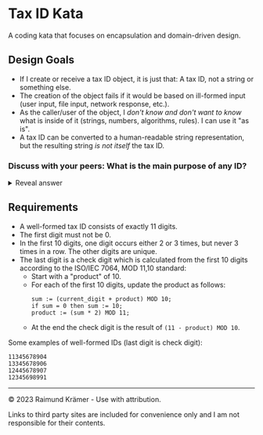 # Tax ID Kata

A coding kata that focuses on encapsulation and domain-driven design.

## Design Goals

- If I create or receive a tax ID object, it is just that: A tax ID, not a string or something else.
- The creation of the object fails if it would be based on ill-formed input (user input, file input, network response, etc.).
- As the caller/user of the object, I *don't know and don't want to know* what is inside of it (strings, numbers, algorithms, rules). I can use it "as is".
- A tax ID can be converted to a human-readable string representation, but the resulting string *is not itself* the tax ID.

### Discuss with your peers: What is the main purpose of any ID?
<details>
<summary>Reveal answer</summary>

An ID's main (and often only) purpose is to provide a way to check two **entities** for **identity** (from Latin: "this entity"/"this being"). Often an ID object's only method is `equals()`, thus fulfilling its only purpose. An identity is **inherently immutable**.

An entity's identity is a domain concept, and often separate from the **technical ID** that might be used e.g. by a database.

</details>

## Requirements

- A well-formed tax ID consists of exactly 11 digits.
- The first digit must not be 0.
- In the first 10 digits, one digit occurs either 2 or 3 times, but never 3 times in a row. The other digits are unique.
- The last digit is a check digit which is calculated from the first 10 digits according to the ISO/IEC 7064, MOD 11,10 standard:
  - Start with a "product" of 10.
  - For each of the first 10 digits, update the product as follows:
    ```
    sum := (current_digit + product) MOD 10;
    if sum = 0 then sum := 10;
    product := (sum * 2) MOD 11;
    ```
  - At the end the check digit is the result of `(11 - product) MOD 10`.

Some examples of well-formed IDs (last digit is check digit):
```
11345678904
13345678906
12445678907
12345698991
```

___

© 2023 Raimund Krämer - Use with attribution.

Links to third party sites are included for convenience only and I am not responsible for their contents.
